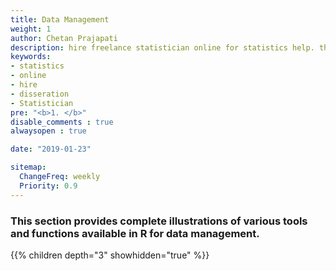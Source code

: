 ```yaml
---
title: Data Management
weight: 1
author: Chetan Prajapati
description: hire freelance statistician online for statistics help. this page summarise various tools and function of data management in R
keywords:
- statistics
- online
- hire
- disseration
- Statistician
pre: "<b>1. </b>"
disable_comments : true
alwaysopen : true

date: "2019-01-23"

sitemap:
  ChangeFreq: weekly
  Priority: 0.9
---
```

### This section provides complete illustrations of various tools and functions available in R for data management.

{{% children depth="3" showhidden="true" %}}
